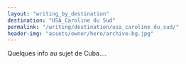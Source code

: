 ```yaml
---
layout: "writing_by_destination"
destination: "USA_Caroline du Sud"
permalink: "/writing/destination/usa_caroline_du_sud/"
header-img: "assets/owner/hero/archive-bg.jpg"
---
```


Quelques info au sujet de Cuba....